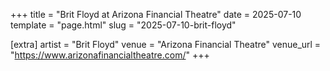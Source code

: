+++
title = "Brit Floyd at Arizona Financial Theatre"
date = 2025-07-10
template = "page.html"
slug = "2025-07-10-brit-floyd"

[extra]
artist = "Brit Floyd"
venue = "Arizona Financial Theatre"
venue_url = "https://www.arizonafinancialtheatre.com/"
+++
